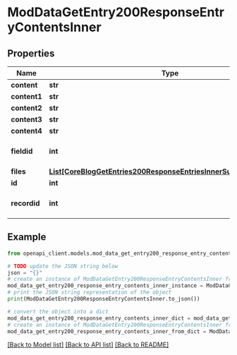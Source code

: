# ModDataGetEntry200ResponseEntryContentsInner


## Properties

Name | Type | Description | Notes
------------ | ------------- | ------------- | -------------
**content** | **str** | Contents. | [optional] 
**content1** | **str** | Contents. | [optional] 
**content2** | **str** | Contents. | [optional] 
**content3** | **str** | Contents. | [optional] 
**content4** | **str** | Contents. | [optional] 
**fieldid** | **int** | The field type of the content. | [optional] [default to 0]
**files** | [**List[CoreBlogGetEntries200ResponseEntriesInnerSummaryfilesInner]**](CoreBlogGetEntries200ResponseEntriesInnerSummaryfilesInner.md) |  | [optional] 
**id** | **int** | Content id. | [optional] 
**recordid** | **int** | The record this content belongs to. | [optional] [default to 0]

## Example

```python
from openapi_client.models.mod_data_get_entry200_response_entry_contents_inner import ModDataGetEntry200ResponseEntryContentsInner

# TODO update the JSON string below
json = "{}"
# create an instance of ModDataGetEntry200ResponseEntryContentsInner from a JSON string
mod_data_get_entry200_response_entry_contents_inner_instance = ModDataGetEntry200ResponseEntryContentsInner.from_json(json)
# print the JSON string representation of the object
print(ModDataGetEntry200ResponseEntryContentsInner.to_json())

# convert the object into a dict
mod_data_get_entry200_response_entry_contents_inner_dict = mod_data_get_entry200_response_entry_contents_inner_instance.to_dict()
# create an instance of ModDataGetEntry200ResponseEntryContentsInner from a dict
mod_data_get_entry200_response_entry_contents_inner_from_dict = ModDataGetEntry200ResponseEntryContentsInner.from_dict(mod_data_get_entry200_response_entry_contents_inner_dict)
```
[[Back to Model list]](../README.md#documentation-for-models) [[Back to API list]](../README.md#documentation-for-api-endpoints) [[Back to README]](../README.md)


